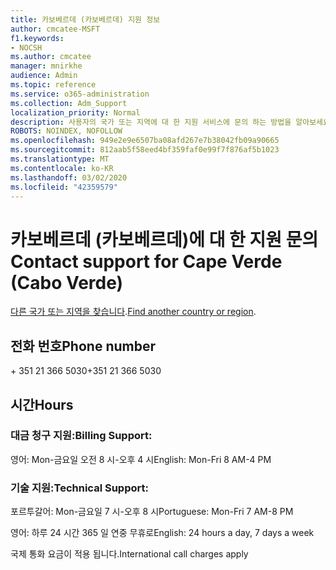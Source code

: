 ```yaml
---
title: 카보베르데 (카보베르데) 지원 정보
author: cmcatee-MSFT
f1.keywords:
- NOCSH
ms.author: cmcatee
manager: mnirkhe
audience: Admin
ms.topic: reference
ms.service: o365-administration
ms.collection: Adm_Support
localization_priority: Normal
description: 사용자의 국가 또는 지역에 대 한 지원 서비스에 문의 하는 방법을 알아보세요.
ROBOTS: NOINDEX, NOFOLLOW
ms.openlocfilehash: 949e2e9e6507ba08afd267e7b38042fb09a90665
ms.sourcegitcommit: 812aab5f58eed4bf359faf0e99f7f876af5b1023
ms.translationtype: MT
ms.contentlocale: ko-KR
ms.lasthandoff: 03/02/2020
ms.locfileid: "42359579"
---
```

# <a name="contact-support-for-cape-verde-cabo-verde"></a><span data-ttu-id="44d59-103">카보베르데 (카보베르데)에 대 한 지원 문의</span><span class="sxs-lookup"><span data-stu-id="44d59-103">Contact support for Cape Verde (Cabo Verde)</span></span>

<span data-ttu-id="44d59-104">[다른 국가 또는 지역을 찾습니다](../contact-support-for-business-products.md).</span><span class="sxs-lookup"><span data-stu-id="44d59-104">[Find another country or region](../contact-support-for-business-products.md).</span></span>

## <a name="phone-number"></a><span data-ttu-id="44d59-105">전화 번호</span><span class="sxs-lookup"><span data-stu-id="44d59-105">Phone number</span></span>
<span data-ttu-id="44d59-106">+ 351 21 366 5030</span><span class="sxs-lookup"><span data-stu-id="44d59-106">+351 21 366 5030</span></span>

## <a name="hours"></a><span data-ttu-id="44d59-107">시간</span><span class="sxs-lookup"><span data-stu-id="44d59-107">Hours</span></span>
### <a name="billing-support"></a><span data-ttu-id="44d59-108">대금 청구 지원:</span><span class="sxs-lookup"><span data-stu-id="44d59-108">Billing Support:</span></span>

<span data-ttu-id="44d59-109">영어: Mon-금요일 오전 8 시-오후 4 시</span><span class="sxs-lookup"><span data-stu-id="44d59-109">English: Mon-Fri 8 AM-4 PM</span></span>

### <a name="technical-support"></a><span data-ttu-id="44d59-110">기술 지원:</span><span class="sxs-lookup"><span data-stu-id="44d59-110">Technical Support:</span></span>

<span data-ttu-id="44d59-111">포르투갈어: Mon-금요일 7 시-오후 8 시</span><span class="sxs-lookup"><span data-stu-id="44d59-111">Portuguese: Mon-Fri 7 AM-8 PM</span></span>

<span data-ttu-id="44d59-112">영어: 하루 24 시간 365 일 연중 무휴로</span><span class="sxs-lookup"><span data-stu-id="44d59-112">English: 24 hours a day, 7 days a week</span></span>

<span data-ttu-id="44d59-113">국제 통화 요금이 적용 됩니다.</span><span class="sxs-lookup"><span data-stu-id="44d59-113">International call charges apply</span></span>
